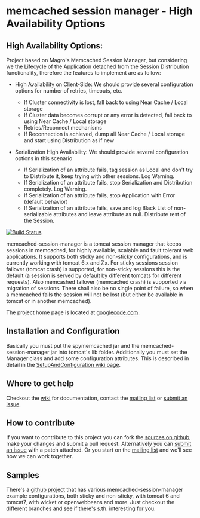 # memcached session manager - High Availability Options

## High Availability Options:
Project based on Magro's Memcached Session Manager, but considering we the Lifecycle of the Application detached from the Session Distribution functionality, therefore the features to implement are as follow:

- High Availability on Client-Side:
We should provide several configuration options for number of retries, timeouts, etc.
	* If Cluster connectivity is lost, fall back to using Near Cache / Local storage
	* If Cluster data becomes corrupt or any error is detected, fall back to using Near Cache / Local storage
	* Retries/Reconnect mechanisms
	* If Reconnection is achieved, dump all Near Cache / Local storage and start using Distribution as if new

- Serialization High Availability:
We should provide several configuration options in this scenario
	* If Serialization of an attribute fails, tag session as Local and don't try to Distribute it, keep trying with other sessions. Log Warning.
	* If Serialization of an attribute fails, stop Serialization and Distribution completely. Log Warning.
	* If Serialization of an attribute fails, stop Application with Error (default behavior)
	* If Serialization of an attribute fails, save and log Black List of non-serializable attributes and leave attribute as null. Distribute rest of the Session. 


[![Build Status](https://jenkins.inoio.de/job/memcached-session-manager%20master/badge/icon)](https://jenkins.inoio.de/job/memcached-session-manager%20master/)

memcached-session-manager is a tomcat session manager that keeps sessions in memcached, for highly available, scalable and fault tolerant web applications. It supports both sticky and non-sticky configurations, and is currently working with tomcat 6.x and 7.x. For sticky sessions session failover (tomcat crash) is supported, for non-sticky sessions this is the default (a session is served by default by different tomcats for different requests). Also memcashed failover (memcached crash) is supported via migration of sessions. There shall also be no single point of failure, so when a memcached fails the session will not be lost (but either be available in tomcat or in another memcached).

The project home page is located at [googlecode.com](http://code.google.com/p/memcached-session-manager/).

## Installation and Configuration
Basically you must put the spymemcached jar and the memcached-session-manager jar into tomcat's lib folder.
Additionally you must set the Manager class and add some configuration attributes. This is described in detail in the [SetupAndConfiguration wiki page](http://code.google.com/p/memcached-session-manager/wiki/SetupAndConfiguration).

## Where to get help
Checkout the [wiki](http://code.google.com/p/memcached-session-manager/w/list) for documentation, contact the [mailing list](http://groups.google.com/group/memcached-session-manager) or [submit an issue](http://code.google.com/p/memcached-session-manager/issues/list).

## How to contribute
If you want to contribute to this project you can fork the [sources on github](https://github.com/magro/memcached-session-manager), make your changes and submit a pull request. Alternatively you can [submit an issue](http://code.google.com/p/memcached-session-manager/issues/list) with a patch attached. Or you start on the [mailing list](http://groups.google.com/group/memcached-session-manager) and we'll see how we can work together.

## Samples
There's a [github project](https://github.com/magro/msm-sample-webapp) that has various memcached-session-manager example configurations, both sticky and non-sticky, with tomcat 6 and tomcat7, with wicket or openwebbeans and more. Just checkout the different branches and see if there's s.th. interesting for you.
